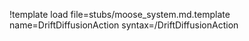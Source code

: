 !template load file=stubs/moose_system.md.template name=DriftDiffusionAction syntax=/DriftDiffusionAction
